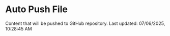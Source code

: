 # Auto Push File

Content that will be pushed to GitHub repository.
Last updated: 07/06/2025, 10:28:45 AM